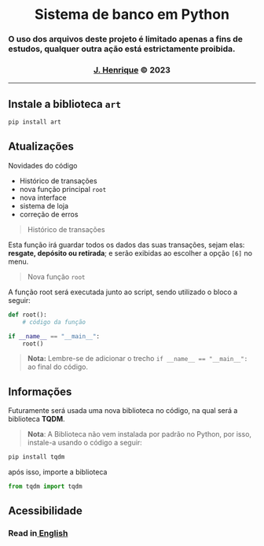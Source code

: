 <div align="center">
    <h1>Sistema de banco em Python</h1>
</div>

### O uso dos arquivos deste projeto é limitado apenas a fins de estudos, qualquer outra ação está estrictamente proibida.

<div align="center">
    <h3><a href="https://github.com/Rickzinho3">J. Henrique</a> © 2023</h3>
</div>
<hr/>

## Instale a biblioteca `art`

```bash
pip install art
```


## **Atualizações**
Novidades do código 
- Histórico de transações
- nova função principal `root`
- nova interface
- sistema de loja
- correção de erros

> Histórico de transações

Esta função irá guardar todos os dados das suas transações, sejam elas: **resgate, depósito ou retirada**; e serão exibidas ao escolher a opção `[6]` no menu.

> Nova função `root`

A função root será executada junto ao script, sendo utilizado o bloco a seguir:
```Python
def root():
    # código da função

if __name__ == "__main__":
    root()
```
> **Nota:** Lembre-se de adicionar o trecho `if __name__ == "__main__":` ao final do código.

## **Informações**
Futuramente será usada uma nova biblioteca no código, na qual será a biblioteca **TQDM**.
> **Nota**: A Biblioteca não vem instalada por padrão no Python, por isso, instale-a usando o código a seguir:

```bash
pip install tqdm
```

após isso, importe a biblioteca
```Python
from tqdm import tqdm
```

## Acessibilidade

<h3>Read in<a href="https://github.com/Rickzinho3/Sistema-de-banco/blob/main/README-english.md"> English</a></h3>
